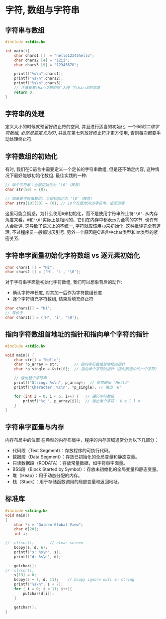 # 字符, 数组与字符串

## 字符串与数组

```c
#include <stdio.h>

int main(){
    char chars1 []  = "hello12345hello";
    char chars2 [4] = "12ii";
    char chars3 [9] = "12345678";

    printf("%s\n",chars1);
    printf("%s\n",chars2);
    printf("%s\n",chars3);
    // 注意观察chars2是如何`入侵`了chars3的领域
    return 0;
}
```

## 字符串的处理

定义大小的时候就预留好终止符的空间, 并且进行适当的初始化.
一个6*6的二维字符数组, 必然是要定义为6*7, 并且在第七列放好终止符才更方便用, 否则每次都要手动处理终止符.

## 字符数组的初始化

有时, 我们在C语言中需要定义一个定长的字符串数组, 但是还不确定内容, 这种情况下最好能够初始化数组.
最佳实践的一种:

```c
// 单个字符串：全部初始化为 '\0'（推荐）
char str[50] = {0};

// 如果是字符串数组: 全部初始化为 '\0'（推荐）
char strs[10][50] = {0}; // 10个长度为50的字符串，全部清零
```

这里可能会疑惑，为什么使用`0`来初始化，而不是使用字符串终止符`'\0'`.
从内存角度来看，`0`和`'\0'`实际上是相同的，它们在内存中都表示为全零的字节.
也许有人会批评, 这导致了语义上的不统一, 字符就应该用`\0`来初始化.
这种批评完全有道理, 不过程序员一般都讨厌引号.
另外一个原因是C语言中char类型和int类型的紧密关系.

## 字符串字面量初始化字符数组 vs 逐元素初始化

```c
char chars1 [] = "Hi";
char chars2 [] = ['H', 'i', '\0'];
```

对于字符串字面量初始化字符数组, 我们可以想象背后的动作:

- 确认字符串长度, 对其加一后作为字符数组长度
- 逐个字符填充字符数组, 结束后填充终止符

```c
char chars1[] = "Hi";
// 等价于
char chars1[] = {'H', 'i', '\0'};
```

## 指向字符数组首地址的指针和指向单个字符的指针

```c
#include <stdio.h>

void main() {
    char str[] = "Hello";
    char *p_array = str;       // 指向字符数组首地址的指针
    char *p_single = &str[0];  // 指向单个字符的指针（指向数组中的一个字符）

    // 输出整个字符串
    printf("String: %s\n", p_array);  // 正常输出 "Hello"
    printf("Character: %c\n", *p_single); // 输出 'H'

    for (int i = 0; i < 5; i++) {   // 遍历字符数组
        printf("%c ", p_array[i]);  // 输出每个字符： H e l l o
    }
}
```

## 字符串字面量与内存

内存布局中的位置
在典型的内存布局中，程序的内存区域通常分为以下几部分：

- 代码段（Text Segment）：存放程序的可执行代码。
- 数据段（Data Segment）：存放已初始化的全局变量和静态变量。
- 只读数据段（RODATA）：存放常量数据，如字符串字面量。
- BSS段（Block Started by Symbol）：存放未初始化的全局变量和静态变量。
- 堆（Heap）：用于动态分配的内存。
- 栈（Stack）：用于存储函数调用的局部变量和返回地址。

## 标准库

```c
#include <string.h>
void main()
{
    char *s = "Golden Global View";
    char d[20];
    int i;

//  clrscr();       // clear screen
    bcopy(s, d, 6);
    printf("s: %s\n", s);
    printf("d: %s\n", d);

    getchar();
//  clrscr();
    s[13] = 0;
    bcopy(s + 7, d, 11);    // bcopy ignore null in string
    printf("%s\n", s + 7);
    for ( i = 0; i < 11; i++){
        putchar(d[i]);
    }

    getchar();
}
```
